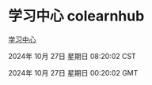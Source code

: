 # 学习中心 colearnhub
[学习中心](http://219.139.197.74:56308/colearnhub/)

2024年 10月 27日 星期日 08:20:02 CST

2024年 10月 27日 星期日 00:20:02 GMT
